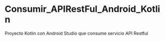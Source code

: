 # Consumir_APIRestFul_Android_Kotlin
 Proyecto Kotlin con Android Studio que consume servicio API Restful
